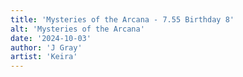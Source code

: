 ```yaml
---
title: 'Mysteries of the Arcana - 7.55 Birthday 8'
alt: 'Mysteries of the Arcana'
date: '2024-10-03'
author: 'J Gray'
artist: 'Keira'
---
```

